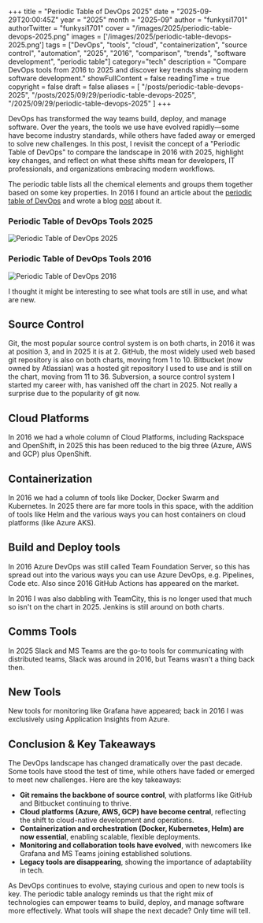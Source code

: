 +++
title = "Periodic Table of DevOps 2025"
date = "2025-09-29T20:00:45Z"
year = "2025"
month = "2025-09"
author = "funkysi1701"
authorTwitter = "funkysi1701"
cover = "/images/2025/periodic-table-devops-2025.png"
images = ['/images/2025/periodic-table-devops-2025.png']
tags = ["DevOps", "tools", "cloud", "containerization", "source control", "automation", "2025", "2016", "comparison", "trends", "software development", "periodic table"]
category="tech"
description = "Compare DevOps tools from 2016 to 2025 and discover key trends shaping modern software development."
showFullContent = false
readingTime = true
copyright = false
draft = false
aliases = [
    "/posts/periodic-table-devops-2025",
    "/posts/2025/09/29/periodic-table-devops-2025",
    "/2025/09/29/periodic-table-devops-2025"
]
+++

DevOps has transformed the way teams build, deploy, and manage software. Over the years, the tools we use have evolved rapidly—some have become industry standards, while others have faded away or emerged to solve new challenges. In this post, I revisit the concept of a "Periodic Table of DevOps" to compare the landscape in 2016 with 2025, highlight key changes, and reflect on what these shifts mean for developers, IT professionals, and organizations embracing modern workflows.

The periodic table lists all the chemical elements and groups them together based on some key properties. In 2016 I found an article about the [periodic table of DevOps](https://xebialabs.com/periodic-table-of-devops-tools/) and wrote a blog [post](/posts/2016/periodic-table-devops/) about it.

### Periodic Table of DevOps Tools 2025

![Periodic Table of DevOps 2025](/images/2025/periodic-table-devops-2025.png)

### Periodic Table of DevOps Tools 2016

![Periodic Table of DevOps 2016](/images/2016/periodic-table-of-devops-v2.png)

I thought it might be interesting to see what tools are still in use, and what are new.

## Source Control

Git, the most popular source control system is on both charts, in 2016 it was at position 3, and in 2025 it is at 2.
GitHub, the most widely used web based git repository is also on both charts, moving from 1 to 10.
Bitbucket (now owned by Atlassian) was a hosted git repository I used to use and is still on the chart, moving from 11 to 36.
Subversion, a source control system I started my career with, has vanished off the chart in 2025. Not really a surprise due to the popularity of git now.

## Cloud Platforms

In 2016 we had a whole column of Cloud Platforms, including Rackspace and OpenShift, in 2025 this has been reduced to the big three (Azure, AWS and GCP) plus OpenShift.

## Containerization

In 2016 we had a column of tools like Docker, Docker Swarm and Kubernetes. In 2025 there are far more tools in this space, with the addition of tools like Helm and the various ways you can host containers on cloud platforms (like Azure AKS).

## Build and Deploy tools

In 2016 Azure DevOps was still called Team Foundation Server, so this has spread out into the various ways you can use Azure DevOps, e.g. Pipelines, Code etc. Also since 2016 GitHub Actions has appeared on the market.

In 2016 I was also dabbling with TeamCity, this is no longer used that much so isn't on the chart in 2025. Jenkins is still around on both charts.

## Comms Tools

In 2025 Slack and MS Teams are the go-to tools for communicating with distributed teams, Slack was around in 2016, but Teams wasn't a thing back then.

## New Tools

New tools for monitoring like Grafana have appeared; back in 2016 I was exclusively using Application Insights from Azure.

## Conclusion & Key Takeaways

The DevOps landscape has changed dramatically over the past decade. Some tools have stood the test of time, while others have faded or emerged to meet new challenges. Here are the key takeaways:

- **Git remains the backbone of source control**, with platforms like GitHub and Bitbucket continuing to thrive.
- **Cloud platforms (Azure, AWS, GCP) have become central**, reflecting the shift to cloud-native development and operations.
- **Containerization and orchestration (Docker, Kubernetes, Helm) are now essential**, enabling scalable, flexible deployments.
- **Monitoring and collaboration tools have evolved**, with newcomers like Grafana and MS Teams joining established solutions.
- **Legacy tools are disappearing**, showing the importance of adaptability in tech.

As DevOps continues to evolve, staying curious and open to new tools is key. The periodic table analogy reminds us that the right mix of technologies can empower teams to build, deploy, and manage software more effectively. What tools will shape the next decade? Only time will tell.
